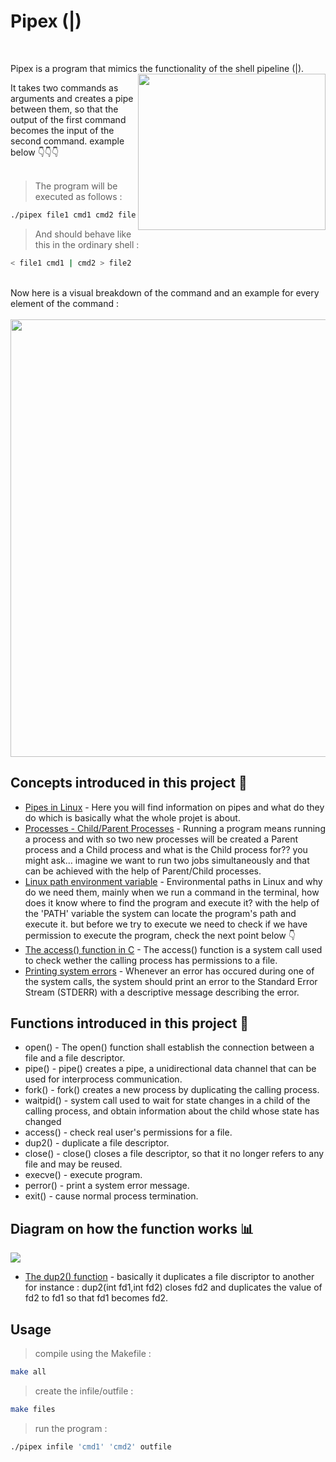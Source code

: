 <h1> Pipex (|) </h1>
</br>

Pipex is a program that mimics the functionality of the shell pipeline (|).
<img width="300" height="250" align="right" src="https://user-images.githubusercontent.com/113459534/227326275-6968e417-c73e-4e2b-ad3b-f2d9df554572.jpeg"/>

It takes two commands as arguments and creates a pipe between them, so that the output of the first command becomes the input of the second command. example below 👇👇👇
</br>
</br>
> The program will be executed as follows :

```bash
./pipex file1 cmd1 cmd2 file2
```
> And should behave like this in the ordinary shell :
```bash
< file1 cmd1 | cmd2 > file2 
```
</br>
Now here is a visual breakdown of the command and an example for every element of the command :
</br>
</br>
<img width="1000" height="700" src="https://user-images.githubusercontent.com/113459534/227591534-22839aaa-d0cd-49d7-a496-cff18d2830f4.jpg"/>

## Concepts introduced in this project 🔮
- [Pipes in Linux](https://www.liquidweb.com/kb/how-to-use-linux-pipe-for-redirection/#:~:text=A%20pipe%20is%20a%20form,placed%20between%20any%20two%20commands.) - Here you will find information on pipes and what do they do which is basically what the whole projet is about.
- [Processes - Child/Parent Processes](https://www.geeksforgeeks.org/difference-between-process-parent-process-and-child-process/) - Running a program means running a process and with so two new processes will be created a Parent process and a Child process and what is the Child process for?? you might ask... imagine we want to run two jobs simultaneously and that can be achieved with the help of Parent/Child processes.
- [Linux path environment variable](https://linuxconfig.org/linux-path-environment-variable) - Environmental paths in Linux and why do we need them, mainly when we run a command in the terminal, how does it know where to find the program and execute it? with the help of the 'PATH' variable the system can locate the program's path and execute it. but before we try to execute we need to check if we have permission to execute the program, check the next point below 👇
- [The access() function in C](https://www.informit.com/articles/article.aspx?p=23618&seqNum=3#:~:text=The%20access%20system%20call%20determines,access%20call%20takes%20two%20arguments.) - The access() function is a system call used to check wether the calling process has permissions to a file.
- [Printing system errors](https://man7.org/linux/man-pages/man3/perror.3.html) - Whenever an error has occured during one of the system calls, the system should print an error to the Standard Error Stream (STDERR) with a descriptive message describing the error.

## Functions introduced in this project 🔮
- open() -  The open() function shall establish the connection between a file and a file descriptor.
- pipe() -  pipe() creates a pipe, a unidirectional data channel that can be used for interprocess communication.
- fork() -  fork() creates a new process by duplicating the calling process.
- waitpid() - system call used to wait for state changes in a child of the calling process, and obtain information about the child whose state has changed
- access()  - check real user's permissions for a file.
- dup2() -  duplicate a file descriptor.
- close() - close() closes a file descriptor, so that it no longer refers to any file and may be reused.
- execve() -  execute program.
- perror() -  print a system error message.
- exit() -   cause normal process termination.

## Diagram on how the function works 📊
<img src="https://user-images.githubusercontent.com/113459534/227723305-02700bfb-dcd6-433c-85f9-3ed648d369e5.jpg"/>

-  [The dup2() function](https://www.ibm.com/docs/en/i/7.3?topic=ssw_ibm_i_73/apis/dup2.html) - basically it duplicates a file discriptor to another for instance : dup2(int fd1,int fd2) closes fd2 and duplicates the value of fd2 to fd1 so that fd1 becomes fd2.


## Usage
> compile using the Makefile :

```bash
make all
```
> create the infile/outfile :
```bash
make files
```
> run the program : 
```bash
./pipex infile 'cmd1' 'cmd2' outfile
```
